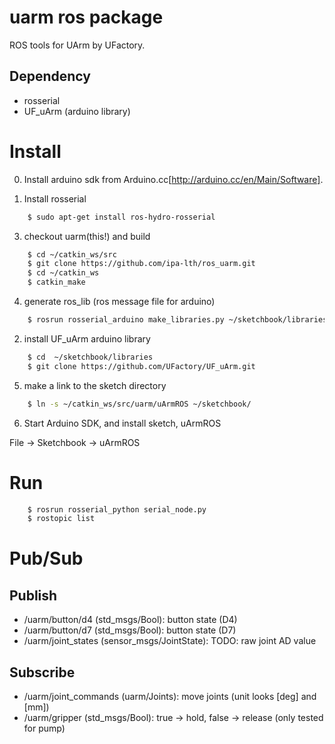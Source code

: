 uarm ros package
=================

ROS tools for UArm by UFactory.


Dependency
--------------
- rosserial
- UF_uArm (arduino library)

Install
===============
0. Install arduino sdk from Arduino.cc[http://arduino.cc/en/Main/Software].

1. Install rosserial

```bash
    $ sudo apt-get install ros-hydro-rosserial
```

3. checkout uarm(this!) and build

```bash
    $ cd ~/catkin_ws/src
    $ git clone https://github.com/ipa-lth/ros_uarm.git
    $ cd ~/catkin_ws
    $ catkin_make
```

4. generate ros_lib (ros message file for arduino)

```bash
    $ rosrun rosserial_arduino make_libraries.py ~/sketchbook/libraries
```


2. install UF_uArm arduino library

```bash
    $ cd  ~/sketchbook/libraries
    $ git clone https://github.com/UFactory/UF_uArm.git
```

5. make a link to the sketch directory 

```bash
    $ ln -s ~/catkin_ws/src/uarm/uArmROS ~/sketchbook/
```

6. Start Arduino SDK, and install sketch, uArmROS

  File -> Sketchbook -> uArmROS

Run
================

```bash
    $ rosrun rosserial_python serial_node.py
    $ rostopic list
```

Pub/Sub
=================

Publish
-----------
* /uarm/button/d4 (std_msgs/Bool): button state (D4)
* /uarm/button/d7 (std_msgs/Bool): button state (D7)
* /uarm/joint_states (sensor_msgs/JointState): TODO: raw joint AD value

Subscribe
-----------
* /uarm/joint_commands (uarm/Joints): move joints (unit looks [deg] and [mm])
* /uarm/gripper (std_msgs/Bool): true -> hold, false -> release (only tested for pump)

